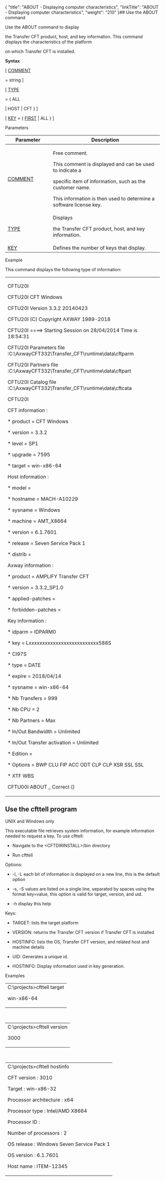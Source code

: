 {
    "title": "ABOUT - Displaying computer characteristics",
    "linkTitle": "ABOUT - Displaying computer characteristics",
    "weight": "210"
}## Use the ABOUT command

Use the ABOUT command to display
the Transfer CFT product, host, and key information. This command displays the characteristics of the platform
on which Transfer CFT is installed.

**Syntax**

\[ [COMMENT](../../command_summary/parameter_intro/comment)
= string \]

\[ [TYPE](../../command_summary/parameter_intro/type)
= { ALL
| HOST | CFT } \]

\[ [KEY](../../command_summary/parameter_intro/key) = { <u>FIRST</u> | ALL } \]

Parameters

<table data-cellspacing="0">
<thead>
<tr class="header">
<th>Parameter</th>
<th>Description</th>
</tr>
</thead>
<tbody>
<tr class="odd" data-valign="top">
<td width="29.338%"><p><a href="../../command_summary/parameter_intro/comment">COMMENT</a></p></td>
<td width="70.662%"><p>Free comment.</p>
<p>This comment is displayed and can be used to indicate a
specific item of information, such as the customer name.</p>
<p>This information is then used to determine a software license key.</p></td>
</tr>
<tr class="even" data-valign="top">
<td width="29.338%"><a href="../../command_summary/parameter_intro/type">TYPE</a></td>
<td width="70.662%">Displays
the Transfer CFT product, host, and key information.</td>
</tr>
<tr class="odd" data-valign="top">
<td width="29.338%"><a href="../../command_summary/parameter_intro/key">KEY</a></td>
<td width="70.662%">Defines the number of keys that display.</td>
</tr>
</tbody>
</table>

Example

This command displays the following type of information:

<table data-cellspacing="0">
<tbody>
<tr class="odd">
<td><p>CFTU20I</p>
<p>CFTU20I CFT Windows</p>
<p>CFTU20I Version 3.3.2 20140423</p>
<p>CFTU20I (C) Copyright AXWAY 1989-2018</p>
<p>CFTU20I ====&gt; Starting Session on 28/04/2014 Time is 18:54:31</p>
<p>CFTU20I Parameters file :C:\AxwayCFT332\Transfer_CFT\runtime\data\cftparm</p>
<p>CFTU20I Partners file :C:\AxwayCFT332\Transfer_CFT\runtime\data\cftpart</p>
<p>CFTU20I Catalog file :C:\AxwayCFT332\Transfer_CFT\runtime\data\cftcata</p>
<p>CFTU20I</p>
<p>CFT information :</p>
<p>* product = CFT Windows</p>
<p>* version = 3.3.2</p>
<p>* level = SP1</p>
<p>* upgrade = 7595</p>
<p>* target = win-x86-64</p>
<p>Host information :</p>
<p>* model =</p>
<p>* hostname = MACH-A10229</p>
<p>* sysname = Windows</p>
<p>* machine = AMT_X8664</p>
<p>* version = 6.1.7601</p>
<p>* release = Seven Service Pack 1</p>
<p>* distrib =</p>
<p>Axway information :</p>
<p>* product = <span>AMPLIFY</span> Transfer CFT</p>
<p>* version = 3.3.2_SP1.0</p>
<p>* applied-patches =</p>
<p>* forbidden-patches =</p>
<p>Key information :</p>
<p>* idparm = IDPARM0</p>
<p>* key = Lxxxxxxxxxxxxxxxxxxxxxxxxxx588S</p>
<p>* CI97S</p>
<p>* type = DATE</p>
<p>* expire = 2018/04/14</p>
<p>* sysname = win-x86-64</p>
<p>* Nb Transfers = 999</p>
<p>* Nb CPU = 2</p>
<p>* Nb Partners = Max</p>
<p>* In/Out Bandwidth = Unlimited</p>
<p>* In/Out Transfer activation = Unlimited</p>
<p>* Edition =</p>
<p>* Options = BWP CLU FIP ACC ODT CLP CLP XSR SSL SSL</p>
<p>* XTF WBS</p>
<p>CFTU00I ABOUT _ Correct ()</p></td>
</tr>
</tbody>
</table>

## <span id="CFTTELL"></span>Use the cfttell program

UNIX and Windows only

This executable file retrieves system information, for example information needed to request a key. To use cfttell:

-   Navigate to the &lt;CFTDIRINSTALL>/bin directory
-   Run cfttell

Options:

-   -l, -L each bit of information is displayed on a new line, this is the default option
-   -s, -S values are listed on a single line, separated by spaces using the format key=value, this option is valid for target, version, and uid.
-   -h display this help

Keys:

-   TARGET: lists the target platform
-   VERSION: returns the Transfer CFT version if Transfer CFT is installed
-   HOSTINFO: lists the OS, Transfer CFT version, and related host and machine details
-   UID: Generates a unique id.
-   HOSTINFO: Display information used in key generation.

Examples

<table data-cellspacing="0">
<tbody>
<tr class="odd">
<td>C:\projects&gt;<span>cfttell target</span><br />
win-x86-64</td>
</tr>
</tbody>
</table>

 

<table data-cellspacing="0">
<tbody>
<tr class="odd">
<td>C:\projects&gt;<span>cfttell version</span><br />
3000</td>
</tr>
</tbody>
</table>

 

<table data-cellspacing="0">
<tbody>
<tr class="odd">
<td>C:\projects&gt;<span>cfttell hostinfo</span><br />
CFT version : 3010<br />
Target : win-x86-32<br />
Processor architecture : x64<br />
Processor type : Intel/AMD X8664<br />
Processor ID :<br />
Number of processors : 2<br />
OS release : Windows Seven Service Pack 1<br />
OS version : 6.1.7601<br />
Host name : ITEM-12345</td>
</tr>
</tbody>
</table>
